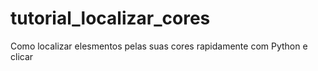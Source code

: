 # tutorial_localizar_cores
Como localizar elesmentos pelas suas cores rapidamente com Python e clicar
